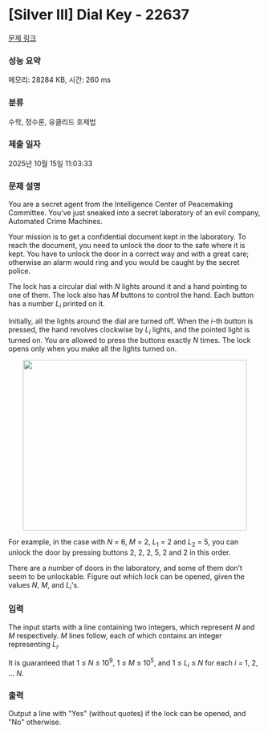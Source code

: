 # [Silver III] Dial Key - 22637 

[문제 링크](https://www.acmicpc.net/problem/22637) 

### 성능 요약

메모리: 28284 KB, 시간: 260 ms

### 분류

수학, 정수론, 유클리드 호제법

### 제출 일자

2025년 10월 15일 11:03:33

### 문제 설명

<p>You are a secret agent from the Intelligence Center of Peacemaking Committee. You've just sneaked into a secret laboratory of an evil company, Automated Crime Machines.</p>

<p>Your mission is to get a confidential document kept in the laboratory. To reach the document, you need to unlock the door to the safe where it is kept. You have to unlock the door in a correct way and with a great care; otherwise an alarm would ring and you would be caught by the secret police.</p>

<p>The lock has a circular dial with <i>N</i> lights around it and a hand pointing to one of them. The lock also has <i>M</i> buttons to control the hand. Each button has a number <i>L<sub>i</sub></i> printed on it.</p>

<p>Initially, all the lights around the dial are turned off. When the <i>i</i>-th button is pressed, the hand revolves clockwise by <i>L<sub>i</sub></i> lights, and the pointed light is turned on. You are allowed to press the buttons exactly <i>N</i> times. The lock opens only when you make all the lights turned on.</p>

<p style="text-align: center;"><img alt="" src="" style="width: 446px; height: 340px;"></p>

<p>For example, in the case with <i>N</i> = 6, <i>M</i> = 2, <i>L</i><sub>1</sub> = 2 and <i>L</i><sub>2</sub> = 5, you can unlock the door by pressing buttons 2, 2, 2, 5, 2 and 2 in this order.</p>

<p>There are a number of doors in the laboratory, and some of them don’t seem to be unlockable. Figure out which lock can be opened, given the values <i>N</i>, <i>M</i>, and <i>L<sub>i</sub></i>'s.</p>

### 입력 

 <p>The input starts with a line containing two integers, which represent <i>N</i> and <i>M</i> respectively. <i>M</i> lines follow, each of which contains an integer representing <i>L<sub>i</sub></i>.</p>

<p>It is guaranteed that 1 ≤ <i>N</i> ≤ 10<sup>9</sup>, 1 ≤ <i>M</i> ≤ 10<sup>5</sup>, and 1 ≤ <i>L<sub>i</sub></i> ≤ <i>N</i> for each <i>i</i> = 1, 2, ... <i>N</i>.</p>

### 출력 

 <p>Output a line with "Yes" (without quotes) if the lock can be opened, and "No" otherwise.</p>

